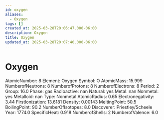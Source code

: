 ```yaml
---
id: oxygen
aliases:
  - Oxygen
tags: []
created_at: 2025-03-28T20:06:47.000-06:00
description: Oxygen
title: Oxygen
updated_at: 2025-03-28T20:07:40.000-06:00
---
```


# Oxygen
AtomicNumber: 8
Element: Oxygen
Symbol: O
AtomicMass: 15.999
NumberofNeutrons: 8
NumberofProtons: 8
NumberofElectrons: 8
Period: 2
Group: 16.0
Phase: gas
Radioactive: nan
Natural: yes
Metal: nan
Nonmetal: yes
Metalloid: nan
Type: Nonmetal
AtomicRadius: 0.65
Electronegativity: 3.44
FirstIonization: 13.6181
Density: 0.00143
MeltingPoint: 50.5
BoilingPoint: 90.2
NumberOfIsotopes: 8.0
Discoverer: Priestley/Scheele
Year: 1774.0
SpecificHeat: 0.918
NumberofShells: 2
NumberofValence: 6.0
